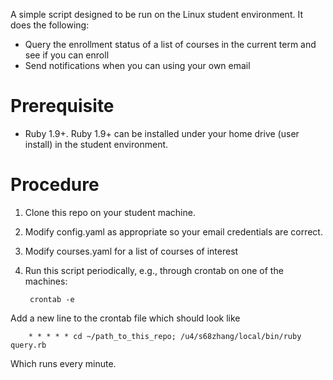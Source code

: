 A simple script designed to be run on the Linux student environment. It does
the following:

- Query the enrollment status of a list of courses in the current term and see
if you can enroll
- Send notifications when you can using your own email

# Prerequisite

- Ruby 1.9+. Ruby 1.9+ can be installed under your home drive (user install)
in the student environment.

# Procedure

1. Clone this repo on your student machine.
2. Modify config.yaml as appropriate so your email credentials are correct.
3. Modify courses.yaml for a list of courses of interest
4. Run this script periodically, e.g., through crontab on one of the machines:

        crontab -e

  Add a new line to the crontab file which should look like

        * * * * * cd ~/path_to_this_repo; /u4/s68zhang/local/bin/ruby query.rb

  Which runs every minute.

